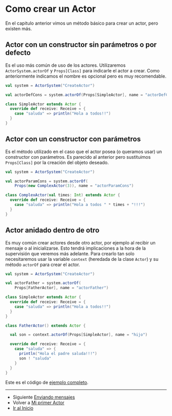 # Como crear un Actor

En el capitulo anterior vimos un método básico para crear un actor, pero existen más.

## Actor con un constructor sin parámetros o por defecto

Es el uso más común de uso de los actores. Utilizaremos `ActorSystem.actorOf` y  `Props[Class]` para indicarle el actor a crear. Como anteriormente indicamos el nombre es opcional pero es muy recomendable.

```scala
val system = ActorSystem("CreateActor")

val actorDefCons = system.actorOf(Props[SimpleActor], name = "actorDefCons")

class SimpleActor extends Actor {
  override def receive: Receive = {
    case "saluda" => println("Hola a todos!!")
  }
}
```

## Actor con un constructor con parámetros 

Es el método utilizado en el caso que el actor posea (o queramos usar) un constructor con parámetros. Es parecido al anterior pero sustituimos `Props[Class]` por la creación del objeto deseado.

```scala
val system = ActorSystem("CreateActor")

val actorParamCons = system.actorOf(
    Props(new ComplexActor(3)), name = "actorParamCons")

class ComplexActor(val times: Int) extends Actor {
  override def receive: Receive = {
    case "saluda" => println("Hola a todos " * times + "!!!")
  }
}    
```

## Actor anidado dentro de otro 

Es muy común crear actores desde otro actor, por ejemplo al recibir un mensaje o al inicializarse. Esto tendrá implicaciones a la hora de la supervisión que veremos más adelante. Para crearlo tan solo necesitaremos usar la variable `context` (heredada de la clase `Actor`) y su método `actorOf` para crear el actor.

```scala
val system = ActorSystem("CreateActor")

val actorFather = system.actorOf(
    Props[FatherActor], name = "actorFather")

class SimpleActor extends Actor {
  override def receive: Receive = {
    case "saluda" => println("Hola a todos!!")
  }
}

class FatherActor() extends Actor {

  val son = context.actorOf(Props[SimpleActor], name = "hijo")

  override def receive: Receive = {
    case "saluda" => {
      println("Hola el padre saluda!!!")
      son ! "saluda"
    }
  }
}
```

Este es el código de [ejemplo completo](../src/main/scala/com/rresino/akka4dummies/c04/CreateActor.scala).

--- 

- Siguiente [Enviando mensajes](./05_msgs.md)
- Volver a [Mi primer Actor](./03_my_first_actor.md)
- [Ir al Inicio](../README.md) 